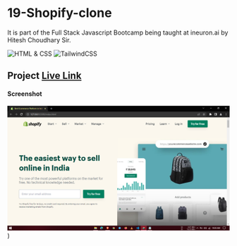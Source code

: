 # 19-Shopify-clone

It is part of the Full Stack Javascript Bootcamp being taught at ineuron.ai by Hitesh Choudhary Sir.

![HTML & CSS](https://img.shields.io/badge/Project1-HTML%26CSS-brightgreen)
![TailwindCSS](https://img.shields.io/badge/Project-TailwindCSS-orange)

## Project [Live Link]()

#### Screenshot

![Webpage](./screenshot/1.PNG))
